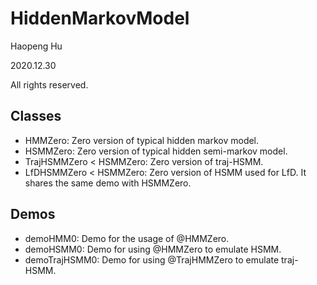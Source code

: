 <!--
 * @Author: Haopeng Hu
 * @Date: 2020-12-30 10:02:10
 * @LastEditTime: 2021-01-13 22:35:30
 * @LastEditors: Please set LastEditors
 * @Description: In User Settings Edit
 * @FilePath: \undefinedc:\Users\philt\Documents\GitHub\ICEWINE\HiddenMarkovModel\README.md
-->

# HiddenMarkovModel

Haopeng Hu

2020.12.30

All rights reserved.

## Classes

- HMMZero: Zero version of typical hidden markov model.
- HSMMZero: Zero version of typical hidden semi-markov model.
- TrajHSMMZero < HSMMZero: Zero version of traj-HSMM.
- LfDHSMMZero < HSMMZero: Zero version of HSMM used for LfD. It shares the same demo with HSMMZero.

## Demos

- demoHMM0: Demo for the usage of @HMMZero.
- demoHSMM0: Demo for using @HMMZero to emulate HSMM.
- demoTrajHSMM0: Demo for using @TrajHMMZero to emulate traj-HSMM.